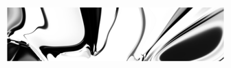 [![neuralart][thumbnail]][link]

[thumbnail]: https://github.com/dstein64/dstein64/blob/neuralart_202101170736/neuralart-thumbnail.jpg?raw=true
[link]: https://github.com/dstein64/dstein64/blob/neuralart_202101170736/neuralart.png?raw=true
